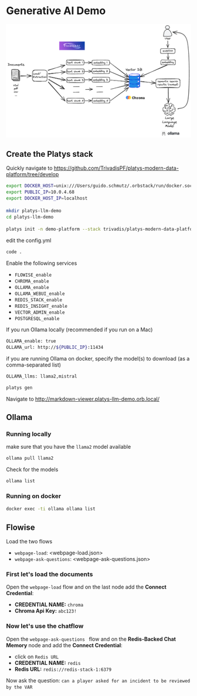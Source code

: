 # Generative AI Demo

![](./images/semantic-search-with-vector-store.png)

## Create the Platys stack

Quickly navigate to <https://github.com/TrivadisPF/platys-modern-data-platform/tree/develop>

```bash
export DOCKER_HOST=unix:///Users/guido.schmutz/.orbstack/run/docker.sock
export PUBLIC_IP=10.0.4.68
export DOCKER_HOST_IP=localhost

mkdir platys-llm-demo
cd platys-llm-demo

platys init -n demo-platform --stack trivadis/platys-modern-data-platform --stack-version develop --structure flat
```

edit the config.yml

```bash
code .
```

Enable the following services

  * `FLOWISE_enable`
  * `CHROMA_enable`
  * `OLLAMA_enable`
  * `OLLAMA_WEBUI_enable`
  * `REDIS_STACK_enable`
  * `REDIS_INSIGHT_enable`
  * `VECTOR_ADMIN_enable`
  * `POSTGRESQL_enable`


If you run Ollama locally (recommended if you run on a Mac)

```bash
OLLAMA_enable: true
OLLAMA_url: http://${PUBLIC_IP}:11434
```

if you are running Ollama on docker, specify the model(s) to download (as a comma-separated list)

```bash
OLLAMA_llms: llama2,mistral
```

```bash
platys gen
```

Navigate to <http://markdown-viewer.platys-llm-demo.orb.local/>

## Ollama

### Running locally

make sure that you have the `llama2` model available

```bash
ollama pull llama2
```

Check for the models

```bash
ollama list
```

### Running on docker

```bash
docker exec -ti ollama ollama list
```


## Flowise

Load the two flows

  * `webpage-load`: <webpage-load.json>
  * `webpage-ask-questions`: <webpage-ask-questions.json>

### First let's load the documents

Open the `webpage-load` flow and on the last node add the **Connect Credential**:

  * **CREDENTIAL NAME:** `chroma`
  * **Chroma Api Key:** `abc123!`


### Now let's use the chatflow

Open the `webpage-ask-questions ` flow and on the **Redis-Backed Chat Memory** node and add the **Connect Credential**:

  * click on `Redis URL`
  * **CREDENTIAL NAME:** `redis`
  * **Redis URL:** `redis://redis-stack-1:6379`

Now ask the question: `can a player asked for an incident to be reviewed by the VAR
`  